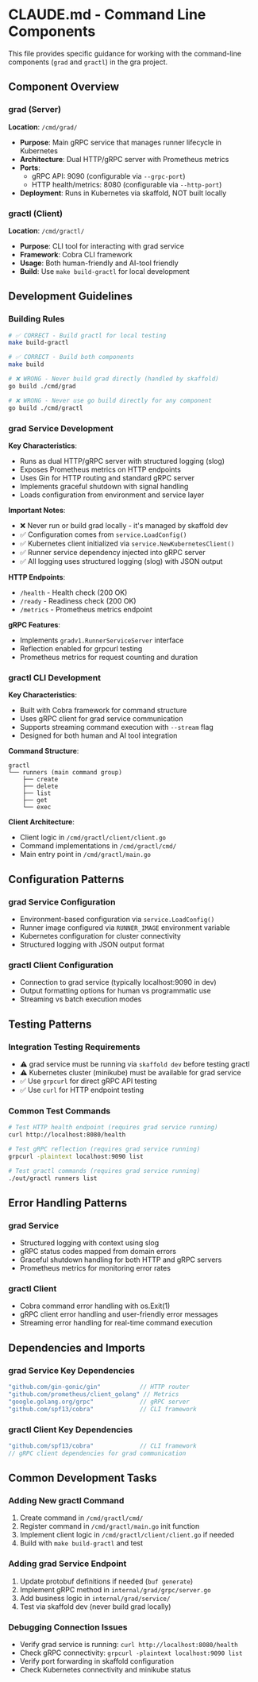 # CLAUDE.md - Command Line Components

This file provides specific guidance for working with the command-line components (`grad` and `gractl`) in the gra project.

## Component Overview

### grad (Server)

**Location**: `/cmd/grad/`

- **Purpose**: Main gRPC service that manages runner lifecycle in Kubernetes
- **Architecture**: Dual HTTP/gRPC server with Prometheus metrics
- **Ports**:
  - gRPC API: 9090 (configurable via `--grpc-port`)  
  - HTTP health/metrics: 8080 (configurable via `--http-port`)
- **Deployment**: Runs in Kubernetes via skaffold, NOT built locally

### gractl (Client)

**Location**: `/cmd/gractl/`

- **Purpose**: CLI tool for interacting with grad service
- **Framework**: Cobra CLI framework
- **Usage**: Both human-friendly and AI-tool friendly
- **Build**: Use `make build-gractl` for local development

## Development Guidelines

### Building Rules

```bash
# ✅ CORRECT - Build gractl for local testing
make build-gractl

# ✅ CORRECT - Build both components  
make build

# ❌ WRONG - Never build grad directly (handled by skaffold)
go build ./cmd/grad

# ❌ WRONG - Never use go build directly for any component
go build ./cmd/gractl
```

### grad Service Development

**Key Characteristics**:

- Runs as dual HTTP/gRPC server with structured logging (slog)
- Exposes Prometheus metrics on HTTP endpoints
- Uses Gin for HTTP routing and standard gRPC server
- Implements graceful shutdown with signal handling
- Loads configuration from environment and service layer

**Important Notes**:

- ❌ Never run or build grad locally - it's managed by skaffold dev
- ✅ Configuration comes from `service.LoadConfig()`
- ✅ Kubernetes client initialized via `service.NewKubernetesClient()`
- ✅ Runner service dependency injected into gRPC server
- ✅ All logging uses structured logging (slog) with JSON output

**HTTP Endpoints**:

- `/health` - Health check (200 OK)
- `/ready` - Readiness check (200 OK)  
- `/metrics` - Prometheus metrics endpoint

**gRPC Features**:

- Implements `gradv1.RunnerServiceServer` interface
- Reflection enabled for grpcurl testing
- Prometheus metrics for request counting and duration

### gractl CLI Development

**Key Characteristics**:

- Built with Cobra framework for command structure
- Uses gRPC client for grad service communication
- Supports streaming command execution with `--stream` flag
- Designed for both human and AI tool integration

**Command Structure**:

```
gractl
└── runners (main command group)
    ├── create
    ├── delete  
    ├── list
    ├── get
    └── exec
```

**Client Architecture**:

- Client logic in `/cmd/gractl/client/client.go`
- Command implementations in `/cmd/gractl/cmd/`
- Main entry point in `/cmd/gractl/main.go`

## Configuration Patterns

### grad Service Configuration

- Environment-based configuration via `service.LoadConfig()`
- Runner image configured via `RUNNER_IMAGE` environment variable
- Kubernetes configuration for cluster connectivity
- Structured logging with JSON output format

### gractl Client Configuration  

- Connection to grad service (typically localhost:9090 in dev)
- Output formatting options for human vs programmatic use
- Streaming vs batch execution modes

## Testing Patterns

### Integration Testing Requirements

- ⚠️ grad service must be running via `skaffold dev` before testing gractl
- ⚠️ Kubernetes cluster (minikube) must be available for grad service
- ✅ Use `grpcurl` for direct gRPC API testing
- ✅ Use `curl` for HTTP endpoint testing

### Common Test Commands

```bash
# Test HTTP health endpoint (requires grad service running)
curl http://localhost:8080/health

# Test gRPC reflection (requires grad service running)  
grpcurl -plaintext localhost:9090 list

# Test gractl commands (requires grad service running)
./out/gractl runners list
```

## Error Handling Patterns

### grad Service

- Structured logging with context using slog
- gRPC status codes mapped from domain errors
- Graceful shutdown handling for both HTTP and gRPC servers
- Prometheus metrics for monitoring error rates

### gractl Client

- Cobra command error handling with os.Exit(1)
- gRPC client error handling and user-friendly error messages
- Streaming error handling for real-time command execution

## Dependencies and Imports

### grad Service Key Dependencies

```go
"github.com/gin-gonic/gin"           // HTTP router
"github.com/prometheus/client_golang" // Metrics
"google.golang.org/grpc"             // gRPC server
"github.com/spf13/cobra"             // CLI framework
```

### gractl Client Key Dependencies  

```go
"github.com/spf13/cobra"             // CLI framework
// gRPC client dependencies for grad communication
```

## Common Development Tasks

### Adding New gractl Command

1. Create command in `/cmd/gractl/cmd/`
2. Register command in `/cmd/gractl/main.go` init function
3. Implement client logic in `/cmd/gractl/client/client.go` if needed
4. Build with `make build-gractl` and test

### Adding grad Service Endpoint

1. Update protobuf definitions if needed (`buf generate`)
2. Implement gRPC method in `internal/grad/grpc/server.go`
3. Add business logic in `internal/grad/service/`
4. Test via skaffold dev (never build grad locally)

### Debugging Connection Issues

- Verify grad service is running: `curl http://localhost:8080/health`
- Check gRPC connectivity: `grpcurl -plaintext localhost:9090 list`
- Verify port forwarding in skaffold configuration
- Check Kubernetes connectivity and minikube status
